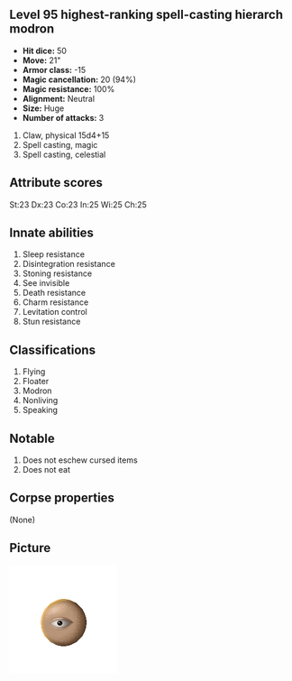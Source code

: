 ## Level 95 highest-ranking spell-casting hierarch modron

- **Hit dice:** 50
- **Move:** 21"
- **Armor class:** -15
- **Magic cancellation:** 20 (94%)
- **Magic resistance:** 100%
- **Alignment:** Neutral
- **Size:** Huge
- **Number of attacks:** 3
1. Claw, physical 15d4+15
2. Spell casting, magic
3. Spell casting, celestial

## Attribute scores

St:23 Dx:23 Co:23 In:25 Wi:25 Ch:25

## Innate abilities

1. Sleep resistance
2. Disintegration resistance
3. Stoning resistance
4. See invisible
5. Death resistance
6. Charm resistance
7. Levitation control
8. Stun resistance

## Classifications

1. Flying
2. Floater
3. Modron
4. Nonliving
5. Speaking

## Notable

1. Does not eschew cursed items
2. Does not eat

## Corpse properties

(None)

## Picture

![Modron Primus](https://github.com/hyvanmielenpelit/GnollHackTileSet/blob/main/Monsters/modron_primus/modron_primus.png?raw=true)
